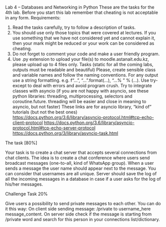 Lab 4 – Databases and Networking in Python
These are the tasks for the 4th lab. Before you start this lab remember that cheating is not
acceptable in any form.
Requirements:
1. Read the tasks carefully, try to follow a description of tasks.
2. You should use only those topics that were covered at lectures. If you use something
that we have not considered yet and cannot explain it, then your mark might be
reduced or your work can be considered as cheating.
3. Do not forget to comment your code and make a user friendly program.
4. Use .py extension to upload your file(s) to moodle.astanait.edu.kz, please upload up to
4 files only.
Tasks (static for all the coming labs, outputs must be readable and beautiful)
Please, create sensible class and variable names and follow the naming conventions. For any
output use a string formatting. e.g. f“...”, “...”.format(...), “...% ” % (...).
Use try-except to deal with errors and avoid program crush.
Try to integrate classes with asyncio (if you are not happy with asyncio, see these python
libraries: threading, multiprocessing, selectors and coroutine.future. threading will be easier and
close in meaning to asyncio, but not faster)
These links are for asyncio library, “kind of” tutorials (but not the best ones)
https://docs.python.org/3.6/library/asyncio-protocol.html#tcp-echo-client-protocol
https://docs.python.org/3.6/library/asyncio-protocol.html#tcp-echo-server-protocol
https://docs.python.org/3/library/asyncio-task.html

The task [80%]

Your task is to create a chat server that accepts several connections from chat clients. The
idea is to create a chat conference where users send broadcast messages (one-to-all, kind of
WhatsApp group). When a user sends a message the user name should appear next to the
message. You can consider that usernames are all unique. Server should save the log of all
the incoming messages in a database in case if a user asks for the log of his/her messages.

Challenge Task 20%

Give users a possibility to send private messages to each other. You can do it this way:
On client side sending message: /private to username_here message_content.
On server side check if the message is starting from /private word and search for this person in
your connections list/dictionary.
